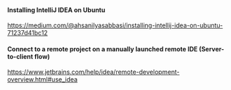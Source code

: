 #### Installing IntelliJ IDEA on Ubuntu
https://medium.com/@ahsanilyasabbasi/installing-intellij-idea-on-ubuntu-71237d41bc12

#### Connect to a remote project on a manually launched remote IDE (Server-to-client flow)

https://www.jetbrains.com/help/idea/remote-development-overview.html#use_idea